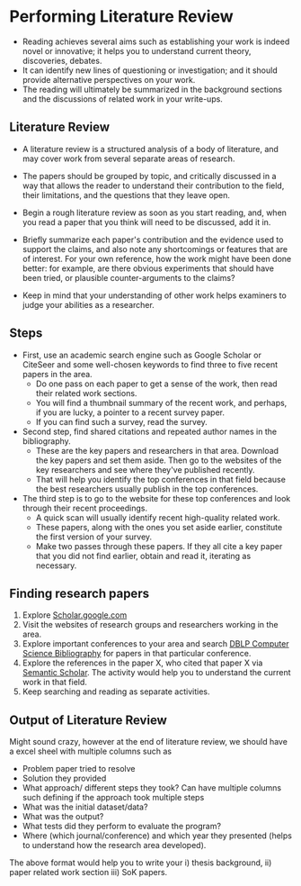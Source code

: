 # Performing Literature Review

- Reading achieves several aims such as establishing your work is indeed novel or innovative; it helps you to understand current theory, discoveries, debates.
- It can identify new lines of questioning or investigation; and it should provide alternative perspectives on your work.
- The reading will ultimately be summarized in the background sections and the discussions of related work in your write-ups.

## Literature Review

- A literature review is a structured analysis of a body of literature, and may cover work from several separate areas of research.

- The papers should be grouped by topic, and critically discussed in a way that allows the reader to understand their contribution to the field, their limitations, and the questions that they leave open.

- Begin a rough literature review as soon as you start reading, and, when you read a paper that you think will need to be discussed, add it in.
- Briefly summarize each paper's contribution and the evidence used to support the claims, and also note any shortcomings or features that are of interest. For your own reference, how the work might have been done better: for example, are there obvious experiments that should have been tried, or plausible counter-arguments to the claims?

- Keep in mind that your understanding of other work helps examiners to judge your abilities as a researcher.

## Steps

- First, use an academic search engine such as Google Scholar or CiteSeer and some well-chosen keywords to find three to five recent papers in the area.
  - Do one pass on each paper to get a sense of the work, then read their related work sections.
  - You will find a thumbnail summary of the recent work, and perhaps, if you are lucky, a pointer to a recent survey paper.
  - If you can find such a survey, read the survey.
- Second step, find shared citations and repeated author names in the bibliography.
  - These are the key papers and researchers in that area. Download the key papers and set them aside. Then go to the websites of the key researchers and see where they've published recently.
  - That will help you identify the top conferences in that field because the best researchers usually publish in the top conferences.
- The third step is to go to the website for these top conferences and look through their recent proceedings.
  - A quick scan will usually identify recent high-quality related work.
  - These papers, along with the ones you set aside earlier, constitute the first version of your survey.
  - Make two passes through these papers. If they all cite a key paper that you did not find earlier, obtain and read it, iterating as necessary.

## Finding research papers

1. Explore [Scholar.google.com](https://scholar.google.com)
2. Visit the websites of research groups and researchers working in the area.
3. Explore important conferences to your area and search [DBLP Computer Science Bibliography](https://dblp.org/) for papers in that particular conference.
4. Explore the references in the paper X, who cited that paper X via [Semantic Scholar](https://www.semanticscholar.org/). The activity would help you to understand the current work in that field.
5. Keep searching and reading as separate activities.

## Output of Literature Review

Might sound crazy, however at the end of literature review, we should have a excel sheel with multiple columns such as

- Problem paper tried to resolve
- Solution they provided
- What approach/ different steps they took? Can have multiple columns such defining if the approach took multiple steps
- What was the initial dataset/data?
- What was the output?
- What tests did they perform to evaluate the program?
- Where (which journal/conference) and which year they presented (helps to understand how the research area developed).

The above format would help you to write your i) thesis background, ii) paper related work section  iii) SoK papers.
